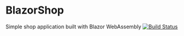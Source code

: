 # BlazorShop
Simple shop application built with Blazor WebAssembly
[![Build Status](https://dev.azure.com/Tsenkow/BlazorShop/_apis/build/status/kalintsenkov.BlazorShop?branchName=master)](https://dev.azure.com/Tsenkow/BlazorShop/_build/latest?definitionId=5&branchName=master)